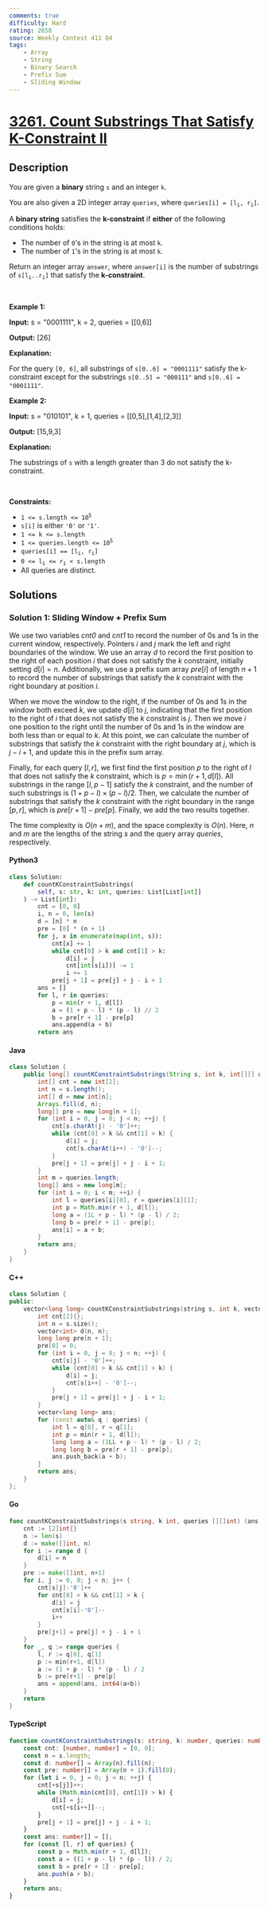 ```yaml
---
comments: true
difficulty: Hard
rating: 2658
source: Weekly Contest 411 Q4
tags:
    - Array
    - String
    - Binary Search
    - Prefix Sum
    - Sliding Window
---
```


<!-- problem:start -->

# [3261. Count Substrings That Satisfy K-Constraint II](https://leetcode.com/problems/count-substrings-that-satisfy-k-constraint-ii)

## Description

<!-- description:start -->

<p>You are given a <strong>binary</strong> string <code>s</code> and an integer <code>k</code>.</p>

<p>You are also given a 2D integer array <code>queries</code>, where <code>queries[i] = [l<sub>i</sub>, r<sub>i</sub>]</code>.</p>

<p>A <strong>binary string</strong> satisfies the <strong>k-constraint</strong> if <strong>either</strong> of the following conditions holds:</p>

<ul>
	<li>The number of <code>0</code>&#39;s in the string is at most <code>k</code>.</li>
	<li>The number of <code>1</code>&#39;s in the string is at most <code>k</code>.</li>
</ul>

<p>Return an integer array <code>answer</code>, where <code>answer[i]</code> is the number of <span data-keyword="substring-nonempty">substrings</span> of <code>s[l<sub>i</sub>..r<sub>i</sub>]</code> that satisfy the <strong>k-constraint</strong>.</p>

<p>&nbsp;</p>
<p><strong class="example">Example 1:</strong></p>

<div class="example-block">
<p><strong>Input:</strong> <span class="example-io">s = &quot;0001111&quot;, k = 2, queries = [[0,6]]</span></p>

<p><strong>Output:</strong> <span class="example-io">[26]</span></p>

<p><strong>Explanation:</strong></p>

<p>For the query <code>[0, 6]</code>, all substrings of <code>s[0..6] = &quot;0001111&quot;</code> satisfy the k-constraint except for the substrings <code>s[0..5] = &quot;000111&quot;</code> and <code>s[0..6] = &quot;0001111&quot;</code>.</p>
</div>

<p><strong class="example">Example 2:</strong></p>

<div class="example-block">
<p><strong>Input:</strong> <span class="example-io">s = &quot;010101&quot;, k = 1, queries = [[0,5],[1,4],[2,3]]</span></p>

<p><strong>Output:</strong> <span class="example-io">[15,9,3]</span></p>

<p><strong>Explanation:</strong></p>

<p>The substrings of <code>s</code> with a length greater than 3 do not satisfy the k-constraint.</p>
</div>

<p>&nbsp;</p>
<p><strong>Constraints:</strong></p>

<ul>
	<li><code>1 &lt;= s.length &lt;= 10<sup>5</sup></code></li>
	<li><code>s[i]</code> is either <code>&#39;0&#39;</code> or <code>&#39;1&#39;</code>.</li>
	<li><code>1 &lt;= k &lt;= s.length</code></li>
	<li><code>1 &lt;= queries.length &lt;= 10<sup>5</sup></code></li>
	<li><code>queries[i] == [l<sub>i</sub>, r<sub>i</sub>]</code></li>
	<li><code>0 &lt;= l<sub>i</sub> &lt;= r<sub>i</sub> &lt; s.length</code></li>
	<li>All queries are distinct.</li>
</ul>

<!-- description:end -->

## Solutions

<!-- solution:start -->

### Solution 1: Sliding Window + Prefix Sum

We use two variables $\textit{cnt0}$ and $\textit{cnt1}$ to record the number of $0$s and $1$s in the current window, respectively. Pointers $i$ and $j$ mark the left and right boundaries of the window. We use an array $d$ to record the first position to the right of each position $i$ that does not satisfy the $k$ constraint, initially setting $d[i] = n$. Additionally, we use a prefix sum array $\textit{pre}[i]$ of length $n + 1$ to record the number of substrings that satisfy the $k$ constraint with the right boundary at position $i$.

When we move the window to the right, if the number of $0$s and $1$s in the window both exceed $k$, we update $d[i]$ to $j$, indicating that the first position to the right of $i$ that does not satisfy the $k$ constraint is $j$. Then we move $i$ one position to the right until the number of $0$s and $1$s in the window are both less than or equal to $k$. At this point, we can calculate the number of substrings that satisfy the $k$ constraint with the right boundary at $j$, which is $j - i + 1$, and update this in the prefix sum array.

Finally, for each query $[l, r]$, we first find the first position $p$ to the right of $l$ that does not satisfy the $k$ constraint, which is $p = \min(r + 1, d[l])$. All substrings in the range $[l, p - 1]$ satisfy the $k$ constraint, and the number of such substrings is $(1 + p - l) \times (p - l) / 2$. Then, we calculate the number of substrings that satisfy the $k$ constraint with the right boundary in the range $[p, r]$, which is $\textit{pre}[r + 1] - \textit{pre}[p]$. Finally, we add the two results together.

The time complexity is $O(n + m)$, and the space complexity is $O(n)$. Here, $n$ and $m$ are the lengths of the string $s$ and the query array $\textit{queries}$, respectively.

<!-- tabs:start -->

#### Python3

```python
class Solution:
    def countKConstraintSubstrings(
        self, s: str, k: int, queries: List[List[int]]
    ) -> List[int]:
        cnt = [0, 0]
        i, n = 0, len(s)
        d = [n] * n
        pre = [0] * (n + 1)
        for j, x in enumerate(map(int, s)):
            cnt[x] += 1
            while cnt[0] > k and cnt[1] > k:
                d[i] = j
                cnt[int(s[i])] -= 1
                i += 1
            pre[j + 1] = pre[j] + j - i + 1
        ans = []
        for l, r in queries:
            p = min(r + 1, d[l])
            a = (1 + p - l) * (p - l) // 2
            b = pre[r + 1] - pre[p]
            ans.append(a + b)
        return ans
```

#### Java

```java
class Solution {
    public long[] countKConstraintSubstrings(String s, int k, int[][] queries) {
        int[] cnt = new int[2];
        int n = s.length();
        int[] d = new int[n];
        Arrays.fill(d, n);
        long[] pre = new long[n + 1];
        for (int i = 0, j = 0; j < n; ++j) {
            cnt[s.charAt(j) - '0']++;
            while (cnt[0] > k && cnt[1] > k) {
                d[i] = j;
                cnt[s.charAt(i++) - '0']--;
            }
            pre[j + 1] = pre[j] + j - i + 1;
        }
        int m = queries.length;
        long[] ans = new long[m];
        for (int i = 0; i < m; ++i) {
            int l = queries[i][0], r = queries[i][1];
            int p = Math.min(r + 1, d[l]);
            long a = (1L + p - l) * (p - l) / 2;
            long b = pre[r + 1] - pre[p];
            ans[i] = a + b;
        }
        return ans;
    }
}
```

#### C++

```cpp
class Solution {
public:
    vector<long long> countKConstraintSubstrings(string s, int k, vector<vector<int>>& queries) {
        int cnt[2]{};
        int n = s.size();
        vector<int> d(n, n);
        long long pre[n + 1];
        pre[0] = 0;
        for (int i = 0, j = 0; j < n; ++j) {
            cnt[s[j] - '0']++;
            while (cnt[0] > k && cnt[1] > k) {
                d[i] = j;
                cnt[s[i++] - '0']--;
            }
            pre[j + 1] = pre[j] + j - i + 1;
        }
        vector<long long> ans;
        for (const auto& q : queries) {
            int l = q[0], r = q[1];
            int p = min(r + 1, d[l]);
            long long a = (1LL + p - l) * (p - l) / 2;
            long long b = pre[r + 1] - pre[p];
            ans.push_back(a + b);
        }
        return ans;
    }
};
```

#### Go

```go
func countKConstraintSubstrings(s string, k int, queries [][]int) (ans []int64) {
	cnt := [2]int{}
	n := len(s)
	d := make([]int, n)
	for i := range d {
		d[i] = n
	}
	pre := make([]int, n+1)
	for i, j := 0, 0; j < n; j++ {
		cnt[s[j]-'0']++
		for cnt[0] > k && cnt[1] > k {
			d[i] = j
			cnt[s[i]-'0']--
			i++
		}
		pre[j+1] = pre[j] + j - i + 1
	}
	for _, q := range queries {
		l, r := q[0], q[1]
		p := min(r+1, d[l])
		a := (1 + p - l) * (p - l) / 2
		b := pre[r+1] - pre[p]
		ans = append(ans, int64(a+b))
	}
	return
}
```

#### TypeScript

```ts
function countKConstraintSubstrings(s: string, k: number, queries: number[][]): number[] {
    const cnt: [number, number] = [0, 0];
    const n = s.length;
    const d: number[] = Array(n).fill(n);
    const pre: number[] = Array(n + 1).fill(0);
    for (let i = 0, j = 0; j < n; ++j) {
        cnt[+s[j]]++;
        while (Math.min(cnt[0], cnt[1]) > k) {
            d[i] = j;
            cnt[+s[i++]]--;
        }
        pre[j + 1] = pre[j] + j - i + 1;
    }
    const ans: number[] = [];
    for (const [l, r] of queries) {
        const p = Math.min(r + 1, d[l]);
        const a = ((1 + p - l) * (p - l)) / 2;
        const b = pre[r + 1] - pre[p];
        ans.push(a + b);
    }
    return ans;
}
```

<!-- tabs:end -->

<!-- solution:end -->

<!-- problem:end -->
